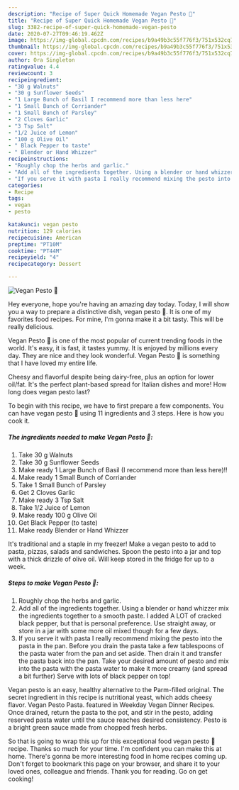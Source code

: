 ```yaml
---
description: "Recipe of Super Quick Homemade Vegan Pesto 💚"
title: "Recipe of Super Quick Homemade Vegan Pesto 💚"
slug: 3382-recipe-of-super-quick-homemade-vegan-pesto
date: 2020-07-27T09:46:19.462Z
image: https://img-global.cpcdn.com/recipes/b9a49b3c55f776f3/751x532cq70/vegan-pesto-💚-recipe-main-photo.jpg
thumbnail: https://img-global.cpcdn.com/recipes/b9a49b3c55f776f3/751x532cq70/vegan-pesto-💚-recipe-main-photo.jpg
cover: https://img-global.cpcdn.com/recipes/b9a49b3c55f776f3/751x532cq70/vegan-pesto-💚-recipe-main-photo.jpg
author: Ora Singleton
ratingvalue: 4.4
reviewcount: 3
recipeingredient:
- "30 g Walnuts"
- "30 g Sunflower Seeds"
- "1 Large Bunch of Basil I recommend more than less here"
- "1 Small Bunch of Corriander"
- "1 Small Bunch of Parsley"
- "2 Cloves Garlic"
- "3 Tsp Salt"
- "1/2 Juice of Lemon"
- "100 g Olive Oil"
- " Black Pepper to taste"
- " Blender or Hand Whizzer"
recipeinstructions:
- "Roughly chop the herbs and garlic."
- "Add all of the ingredients together. Using a blender or hand whizzer mix the ingredients together to a smooth paste. I added A LOT of cracked black pepper, but that is personal preference. Use straight away, or store in a jar with some more oil mixed though for a few days."
- "If you serve it with pasta I really recommend mixing the pesto into the pasta in the pan. Before you drain the pasta take a few tablespoons of the pasta water from the pan and set aside. Then drain it and transfer the pasta back into the pan. Take your desired amount of pesto and mix into the pasta with the pasta water to make it more creamy (and spread a bit further) Serve with lots of black pepper on top!"
categories:
- Recipe
tags:
- vegan
- pesto

katakunci: vegan pesto 
nutrition: 129 calories
recipecuisine: American
preptime: "PT10M"
cooktime: "PT44M"
recipeyield: "4"
recipecategory: Dessert

---
```



![Vegan Pesto 💚](https://img-global.cpcdn.com/recipes/b9a49b3c55f776f3/751x532cq70/vegan-pesto-💚-recipe-main-photo.jpg)

Hey everyone, hope you're having an amazing day today. Today, I will show you a way to prepare a distinctive dish, vegan pesto 💚. It is one of my favorites food recipes. For mine, I'm gonna make it a bit tasty. This will be really delicious.

Vegan Pesto 💚 is one of the most popular of current trending foods in the world. It's easy, it is fast, it tastes yummy. It is enjoyed by millions every day. They are nice and they look wonderful. Vegan Pesto 💚 is something that I have loved my entire life.

Cheesy and flavorful despite being dairy-free, plus an option for lower oil/fat. It&#39;s the perfect plant-based spread for Italian dishes and more! How long does vegan pesto last?


To begin with this recipe, we have to first prepare a few components. You can have vegan pesto 💚 using 11 ingredients and 3 steps. Here is how you cook it.

<!--inarticleads1-->

##### The ingredients needed to make Vegan Pesto 💚:

1. Take 30 g Walnuts
1. Take 30 g Sunflower Seeds
1. Make ready 1 Large Bunch of Basil (I recommend more than less here)!!
1. Make ready 1 Small Bunch of Corriander
1. Take 1 Small Bunch of Parsley
1. Get 2 Cloves Garlic
1. Make ready 3 Tsp Salt
1. Take 1/2 Juice of Lemon
1. Make ready 100 g Olive Oil
1. Get  Black Pepper (to taste)
1. Make ready  Blender or Hand Whizzer


It&#39;s traditional and a staple in my freezer! Make a vegan pesto to add to pasta, pizzas, salads and sandwiches. Spoon the pesto into a jar and top with a thick drizzle of olive oil. Will keep stored in the fridge for up to a week. 

<!--inarticleads2-->

##### Steps to make Vegan Pesto 💚:

1. Roughly chop the herbs and garlic.
1. Add all of the ingredients together. Using a blender or hand whizzer mix the ingredients together to a smooth paste. I added A LOT of cracked black pepper, but that is personal preference. Use straight away, or store in a jar with some more oil mixed though for a few days.
1. If you serve it with pasta I really recommend mixing the pesto into the pasta in the pan. Before you drain the pasta take a few tablespoons of the pasta water from the pan and set aside. Then drain it and transfer the pasta back into the pan. Take your desired amount of pesto and mix into the pasta with the pasta water to make it more creamy (and spread a bit further) Serve with lots of black pepper on top!


Vegan pesto is an easy, healthy alternative to the Parm-filled original. The secret ingredient in this recipe is nutritional yeast, which adds cheesy flavor. Vegan Pesto Pasta. featured in Weekday Vegan Dinner Recipes. Once drained, return the pasta to the pot, and stir in the pesto, adding reserved pasta water until the sauce reaches desired consistency. Pesto is a bright green sauce made from chopped fresh herbs. 

So that is going to wrap this up for this exceptional food vegan pesto 💚 recipe. Thanks so much for your time. I'm confident you can make this at home. There's gonna be more interesting food in home recipes coming up. Don't forget to bookmark this page on your browser, and share it to your loved ones, colleague and friends. Thank you for reading. Go on get cooking!

